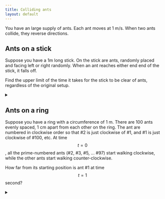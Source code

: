 ```yaml
---
title: Colliding ants
layout: default
---
```


You have an large supply of ants. Each ant moves at 1 m/s. When two ants
collide, they reverse directions.

## Ants on a stick

Suppose you have a 1m long stick. On the stick are ants, randomly placed and
facing left or right randomly. When an ant reaches either end end of the stick,
it falls off.

Find the upper limit of the time it takes for the stick to be clear of ants,
regardless of the original setup.

<details><summary></summary>

The stick will be clear of ants in, at most, 1 second.

### Proof

When two ants reverse direction, it is equivalent to the two ants moving past
each other because the identity of each ant doesn't matter. Thus for the 1m
long stick, all ants will have fallen off after 1 second.

</details>

## Ants on a ring

Suppose you have a ring with a circumference of 1 m.  There are 100 ants
evenly spaced, 1 cm apart from each other on the ring. The ant are numbered in
clockwise order so that \#2 is just clockwise of \#1, and \#1 is just clockwise
of \#100, etc. At time $$t = 0$$, all the prime-numbered ants (\#2, \#3, \#5,
... \#97) start walking clockwise, while the other ants start walking
counter-clockwise.

How far from its starting position is ant \#1 at time $$t=1$$ second?

<details><summary></summary>

Ant \#1 and will have moved 50 cm counter-clockwise along ring (it will be on
the opposite side of the ring).

### Proof

As with the ants on a stick, two ants colliding is equivalent to them
passing past each other if we don't care about their identities. Thus at $$t=1$$
there will be an ant on each of the position where there was $$t=0$$, though this
maybe a different ant to the original ant.

However, since the ants actually reverse direction when they collide, the
relative order of the ants remain unchanged. Ant \#1 remains between \#2 and
\#100, ant \#2 remains between \#1 and \#3, etc.

Since all ants end on one of the starting points at $$t=1$$, ant \#1 shifts
counter-clockwise by $$x$$ cm for some integer $$-100 \le x \le 100 $$. Because the
relative order of the ants remains the same, and there is an ant on each of the
original positions at $$t=1$$, all ants must have shifted counter-clockwise by the
same distance $$x$$ cm.

At any point in time, 25 ant are moving clockwise and 75 ants are moving
counter-clockwise as there are 25 prime numbers in the first 100 positive
integers.
This gives a total velocity of all the ants of 50 cm/s counter-clockwise for
any time $$t$$.
Thus at time $$t=1$$ the ants will all have moved counter-clockwise by 50 cm,
meaning each individual ant will have moved counter-clockwise by 50 cm.

</details>
